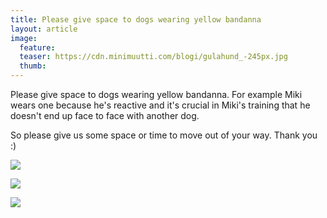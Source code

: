 ```yaml
---
title: Please give space to dogs wearing yellow bandanna
layout: article
image:
  feature:
  teaser: https://cdn.minimuutti.com/blogi/gulahund_-245px.jpg
  thumb:
---
```


Please give space to dogs wearing yellow bandanna. For example Miki wears one because he's reactive and it's crucial in Miki's training that he doesn't end up face to face with another dog.

So please give us some space or time to move out of your way. Thank you :)

![](https://cdn.minimuutti.com/blogi/gulahunden.jpg)

![](https://cdn.minimuutti.com/blogi/gulahundp-500px.jpg)

![](https://cdn.minimuutti.com/blogi/B70lVfDIUAI3lGs.jpg)
